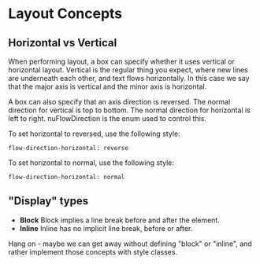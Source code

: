 Layout Concepts
===============

Horizontal vs Vertical
----------------------
When performing layout, a box can specify whether it uses
vertical or horizontal layout. Vertical is the regular thing
you expect, where new lines are underneath each other, and text
flows horizontally. In this case we say that the major axis
is vertical and the minor axis is horizontal.

A box can also specify that an axis direction is reversed.
The normal direction for vertical is top to bottom.
The normal direction for horizontal is left to right.
nuFlowDirection is the enum used to control this.

To set horizontal to reversed, use the following style:

	flow-direction-horizontal: reverse

To set horizontal to normal, use the following style:

	flow-direction-horizontal: normal

"Display" types
---------------
* __Block__ Block implies a line break before and after the element.
* __Inline__ Inline has no implicit line break, before or after.

Hang on - maybe we can get away without defining "block" or "inline",
and rather implement those concepts with style classes.